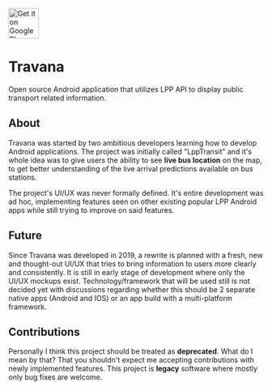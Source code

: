 <a href='https://play.google.com/store/apps/details?id=com.VegaSolutions.lpptransit&pcampaignid=pcampaignidMKT-Other-global-all-co-prtnr-py-PartBadge-Mar2515-1'><img src="https://play.google.com/intl/en_us/badges/images/generic/en-play-badge.png" alt="Get it on Google Play" height="60"/></a>

# Travana

Open source Android application that utilizes LPP API to display public transport related information.

## About

Travana was started by two ambitious developers learning how to develop Android applications.
The project was initially called "LppTransit" and it's whole idea was to give users the ability to 
see **live bus location** on the map, to get better understanding of the live arrival predictions
available on bus stations.

The project's UI/UX was never formally defined. It's entire development was ad hoc, implementing
features seen on other existing popular LPP Android apps while still trying to improve on said
features.

## Future

Since Travana was developed in 2019, a rewrite is planned with a fresh, new and thought-out
UI/UX that tries to bring information to users more clearly and consistently. It is still 
in early stage of development where only the UI/UX mockups exist. Technology/framework that will be
used still is not decided yet with discussions regarding whether this should be 2 separate native apps
(Android and IOS) or an app build with a multi-platform framework.

## Contributions

Personally I think this project should be treated as **deprecated**. What do I mean by that?
That you shouldn't expect me accepting contributions with newly implemented features. This project
is **legacy** software where mostly only bug fixes are welcome.